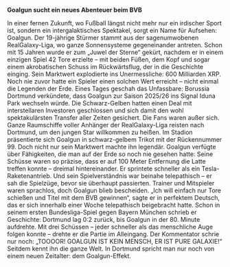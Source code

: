 **Goalgun sucht ein neues Abenteuer beim BVB**

In einer fernen Zukunft, wo Fußball längst nicht mehr nur ein irdischer Sport ist, sondern ein intergalaktisches Spektakel, sorgt ein Name für Aufsehen: Goalgun.
Der 19-jährige Stürmer stammt aus der sagenumwobenen RealGalaxy-Liga, wo ganze Sonnensysteme gegeneinander antreten. Schon mit 15 Jahren wurde er zum „Juwel der Sterne“ gekürt, nachdem er in einem einzigen Spiel 42 Tore erzielte – mit beiden Füßen, dem Kopf und sogar einem akrobatischen Schuss im Rückwärtsflug, der in die Geschichte einging.
Sein Marktwert explodierte ins Unermessliche: 600 Milliarden XRP. Noch nie zuvor hatte ein Spieler einen solchen Wert erreicht – nicht einmal die Legenden der Erde.
Eines Tages geschah das Unfassbare: Borussia Dortmund verkündete, dass Goalgun zur Saison 2025/26 ins Signal Iduna Park wechseln würde. Die Schwarz-Gelben hatten einen Deal mit interstellaren Investoren geschlossen und sich damit den wohl spektakulärsten Transfer aller Zeiten gesichert.
Die Fans waren außer sich. Ganze Raumschiffe voller Anhänger der RealGalaxy-Liga reisten nach Dortmund, um den jungen Star willkommen zu heißen. Im Stadion präsentierte sich Goalgun in schwarz-gelbem Trikot mit der Rückennummer 99.
Doch nicht nur sein Marktwert machte ihn legendär. Goalgun verfügte über Fähigkeiten, die man auf der Erde so noch nie gesehen hatte:
Seine Schüsse waren so präzise, dass er auf 100 Meter Entfernung die Latte treffen konnte – dreimal hintereinander.
Er sprintete schneller als ein Tesla-Raketenantrieb.
Und sein Spielverständnis war beinahe telepathisch – er sah die Spielzüge, bevor sie überhaupt passierten.
Trainer und Mitspieler waren sprachlos, doch Goalgun blieb bescheiden. „Ich will einfach nur Tore schießen und Titel mit dem BVB gewinnen“, sagte er in perfektem Deutsch, das er sich innerhalb einer Woche telepathisch beigebracht hatte.
Schon in seinem ersten Bundesliga-Spiel gegen Bayern München schrieb er Geschichte: Dortmund lag 0:2 zurück, bis Goalgun in der 80. Minute aufdrehte. Mit drei Schüssen – jeder schneller als das menschliche Auge folgen konnte – drehte er die Partie im Alleingang. Der Kommentator schrie nur noch:
„TOOOOR! GOALGUN IST KEIN MENSCH, ER IST PURE GALAXIE!“
Seitdem kennt ihn die ganze Welt. In Dortmund spricht man nur noch von einem neuen Zeitalter: dem Goalgun-Effekt.
